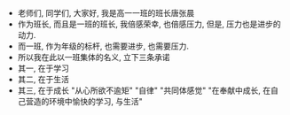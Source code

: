 - 老师们, 同学们, 大家好, 我是高一一班的班长唐张晨
- 作为班长, 而且是一班的班长, 我倍感荣幸, 也倍感压力, 但是, 压力也是进步的动力.
- 而一班, 作为年级的标杆, 也需要进步, 也需要压力.
- 所以我在此以一班集体的名义, 立下三条承诺
- 其一, 在于学习
- 其二, 在于生活
- 其三, 在于成长 "从心所欲不逾矩" "自律" "共同体感觉" "在奉献中成长, 在自己营造的环境中愉快的学习, 与生活"